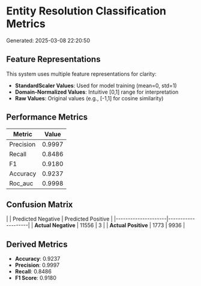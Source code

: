 # Entity Resolution Classification Metrics

Generated: 2025-03-08 22:20:50

## Feature Representations

This system uses multiple feature representations for clarity:

- **StandardScaler Values**: Used for model training (mean=0, std=1)
- **Domain-Normalized Values**: Intuitive [0,1] range for interpretation
- **Raw Values**: Original values (e.g., [-1,1] for cosine similarity)

## Performance Metrics

| Metric | Value |
|--------|-------|
| Precision | 0.9997 |
| Recall | 0.8486 |
| F1 | 0.9180 |
| Accuracy | 0.9237 |
| Roc_auc | 0.9998 |

## Confusion Matrix

| | Predicted Negative | Predicted Positive |
|---------------------|--------------------|
| **Actual Negative** | 11556 | 3 |
| **Actual Positive** | 1773 | 9936 |

## Derived Metrics

- **Accuracy**: 0.9237
- **Precision**: 0.9997
- **Recall**: 0.8486
- **F1 Score**: 0.9180
